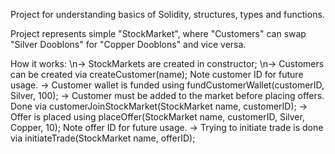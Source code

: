 Project for understanding basics of Solidity, structures, types and functions.

Project represents simple "StockMarket", where "Customers" can swap "Silver Dooblons" for "Copper Dooblons" and vice versa.

How it works:
  \n-> StockMarkets are created in constructor;
  \n-> Customers can be created via createCustomer(name); Note customer ID for future usage.
  -> Customer wallet is funded using fundCustomerWallet(customerID, Silver, 100);
  -> Customer must be added to the market before placing offers. Done via customerJoinStockMarket(StockMarket name, customerID);
  -> Offer is placed using placeOffer(StockMarket name, customerID, Silver, Copper, 10); Note offer ID for future usage.
  -> Trying to initiate trade is done via initiateTrade(StockMarket name, offerID);
